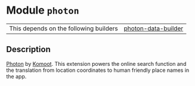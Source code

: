 # Module `photon`

|                                        |                                                              |
| -------------------------------------- | ------------------------------------------------------------ |
| This depends on the following builders | [photon-data-builder](https://github.com/trufi-association/trufi-server-resources/tree/main/photon-data-builder) |

## Description

[Photon](https://photon.komoot.io) by [Komoot](https://komoot.de). This extension powers the online search function and the translation from location coordinates to human friendly place names in the app.
